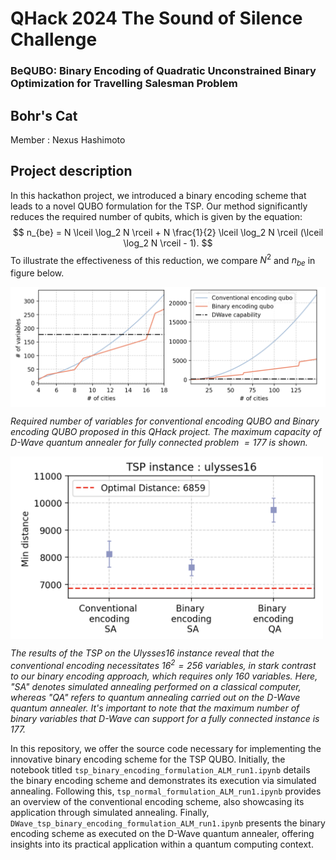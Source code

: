 
# QHack 2024 The Sound of Silence Challenge 
<!-- ###  Building a phase identification classifier of the quantum many-body system.  -->

### BeQUBO: Binary Encoding of Quadratic Unconstrained Binary Optimization for Travelling Salesman Problem

## Bohr's Cat
Member : Nexus Hashimoto


## Project description 

In this hackathon project, we introduced a binary encoding scheme that leads to a novel QUBO formulation for the TSP. Our method significantly reduces the required number of qubits, which is given by the equation:
$$
n_{be} = N \lceil \log_2 N \rceil + N \frac{1}{2} \lceil \log_2 N \rceil (\lceil \log_2 N \rceil - 1).
$$
To illustrate the effectiveness of this reduction, we compare $N^2$ and $n_{be}$ in figure below.

<img src="images/nov.png" width="800px" align="center">

*Required number of variables for conventional encoding QUBO and Binary encoding QUBO proposed in this QHack project. The maximum capacity of D-Wave quantum annealer for fully connected problem $=177$ is shown.*

<img src="images/res.png" width="500px" align="center">

*The results of the TSP on the Ulysses16 instance reveal that the conventional encoding necessitates $16^2 = 256$ variables, in stark contrast to our binary encoding approach, which requires only 160 variables. Here, "SA" denotes simulated annealing performed on a classical computer, whereas "QA" refers to quantum annealing carried out on the D-Wave quantum annealer. It's important to note that the maximum number of binary variables that D-Wave can support for a fully connected instance is 177.*


In this repository, we offer the source code necessary for implementing the innovative binary encoding scheme for the TSP QUBO. Initially, the notebook titled `tsp_binary_encoding_formulation_ALM_run1.ipynb` details the binary encoding scheme and demonstrates its execution via simulated annealing. Following this, `tsp_normal_formulation_ALM_run1.ipynb` provides an overview of the conventional encoding scheme, also showcasing its application through simulated annealing. Finally, `DWave_tsp_binary_encoding_formulation_ALM_run1.ipynb` presents the binary encoding scheme as executed on the D-Wave quantum annealer, offering insights into its practical application within a quantum computing context.